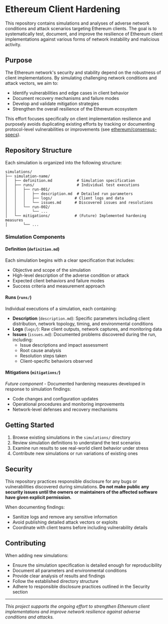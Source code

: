 # Ethereum Client Hardening

This repository contains simulations and analyses of adverse network conditions and attack scenarios targeting Ethereum clients. The goal is to systematically test, document, and improve the resilience of Ethereum client implementations against various forms of network instability and malicious activity.

## Purpose

The Ethereum network's security and stability depend on the robustness of client implementations. By simulating challenging network conditions and attack vectors, we aim to:

- Identify vulnerabilities and edge cases in client behavior
- Document recovery mechanisms and failure modes
- Develop and validate mitigation strategies
- Strengthen the overall resilience of the Ethereum ecosystem

This effort focuses specifically on client implementation resilience and purposely avoids duplicating existing efforts by tracking or documenting protocol-level vulnerabilities or improvements (see [ethereum/consensus-specs](https://github.com/ethereum/consensus-specs)).

## Repository Structure

Each simulation is organized into the following structure:

```
simulations/
├── simulation-name/
│   ├── definition.md           # Simulation specification
│   ├── runs/                   # Individual test executions
│   │   ├── run-001/
│   │   │   ├── description.md  # Detailed run parameters
│   │   │   ├── logs/          # Client logs and data
│   │   │   └── issues.md      # Discovered issues and resolutions
│   │   └── run-002/
│   │       └── ...
│   └── mitigations/           # (Future) Implemented hardening measures
│       └── ...
```

### Simulation Components

#### Definition (`definition.md`)
Each simulation begins with a clear specification that includes:
- Objective and scope of the simulation
- High-level description of the adverse condition or attack
- Expected client behaviors and failure modes
- Success criteria and measurement approach

#### Runs (`runs/`)
Individual executions of a simulation, each containing:
- **Description** (`description.md`): Specific parameters including client distribution, network topology, timing, and environmental conditions
- **Logs** (`logs/`): Raw client outputs, network captures, and monitoring data
- **Issues** (`issues.md`): Documented problems discovered during the run, including:
  - Issue descriptions and impact assessment
  - Root cause analysis
  - Resolution steps taken
  - Client-specific behaviors observed

#### Mitigations (`mitigations/`)
*Future component* - Documented hardening measures developed in response to simulation findings:
- Code changes and configuration updates
- Operational procedures and monitoring improvements
- Network-level defenses and recovery mechanisms

## Getting Started

1. Browse existing simulations in the `simulations/` directory
2. Review simulation definitions to understand the test scenarios
3. Examine run results to see real-world client behavior under stress
4. Contribute new simulations or run variations of existing ones

## Security

This repository practices responsible disclosure for any bugs or vulnerabilities discovered during simulations. **Do not make public any security issues until the owners or maintainers of the affected software have given explicit permission.** 

When documenting findings:
- Sanitize logs and remove any sensitive information
- Avoid publishing detailed attack vectors or exploits
- Coordinate with client teams before including vulnerability details

## Contributing

When adding new simulations:
- Ensure the simulation specification is detailed enough for reproducibility
- Document all parameters and environmental conditions
- Provide clear analysis of results and findings
- Follow the established directory structure
- Adhere to responsible disclosure practices outlined in the Security section

---

*This project supports the ongoing effort to strengthen Ethereum client implementations and improve network resilience against adverse conditions and attacks.*